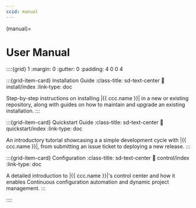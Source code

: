 ```yaml
---
ccid: manual
---
```


(manual)=
# User Manual

::::{grid} 1
:margin: 0
:gutter: 0
:padding: 4 0 0 4


:::{grid-item-card} Installation Guide
:class-title: sd-text-center
:link: install/index
:link-type: doc

Step-by-step instructions on installing |{{ ccc.name }}| in a new or existing repository,
along with guides on how to maintain and upgrade an existing installation.
:::


:::{grid-item-card} Quickstart Guide
:class-title: sd-text-center
:link: quickstart/index
:link-type: doc

An introductory tutorial showcasing a
a simple development cycle with |{{ ccc.name }}|,
from submitting an issue ticket to deploying a new release.
:::


:::{grid-item-card} Configuration
:class-title: sd-text-center
:link: control/index
:link-type: doc

A detailed introduction to |{{ ccc.name }}|'s control center
and how it enables Continuous configuration automation
and dynamic project management.
:::


<!--

:::{grid-item-card} Repository
:link: repo/index
:link-type: doc
:class-title: sd-text-center

Introduction to your Git/Github repository,
its directory structure, contents, and settings,
along with guides on how to customize and manage it.
:::


:::{grid-item-card} Issue Tracking System
:link: its/index
:link-type: doc
:class-title: sd-text-center


:::



:::{grid-item-card} Branch Types
:link: branches
:link-type: branches
:class-title: sd-text-center

A detailed overview of the different branch types created, managed, and used by |{{ccc.name}}|.
:::

:::{grid-item-card} Commit Types
:link: commits
:link-type: commits
:class-title: sd-text-center

A detailed overview of the different commit types created, managed, and used by |{{ccc.name}}|.
:::

:::{grid-item-card} Label Types
:link: labels
:link-type: labels
:class-title: sd-text-center

A detailed overview of the different label types created, managed, and used by |{{ccc.name}}|.
:::

:::{grid-item-card} Workflows
:link: workflows/index
:link-type: doc
:class-title: sd-text-center

An extensive summary of the continuous integration, deployment, and testing (CI/CD/CT) workflows
implemented by |{{ccc.name}}|, and how they are used to fully automate
the entire software development process of your project.
:::



:::{grid-item-card} Fundamentals
:class-title: sd-text-center
:link: fundamentals/index
:link-type: doc

Detailed explanation of fundamental concepts and features in |{{ ccc.name }}|,
to help you understand and and utilize the full potential of your project's
development environment and workflows.
:::




:::{grid-item-card} Usage
:class-title: sd-text-center
:link: usage/index
:link-type: doc

An in-depth guide on how to use |{{ ccc.name}}|'s various features and functionalities
in your software development process.
:::

:::{grid-item-card} Technical
:class-title: sd-text-center
:link: technical/index
:link-type: doc

Technical details on |{{ ccc.name }}|'s architecture, implementation, and infrastructure,
along with instructions on how to update, extend, and customize it.
:::






:::{grid-item-card} Development Cycle
:class-title: sd-text-center
:link: dev/index
:link-type: doc

A step-by-step guide to various cycles of your software development process with |{{ ccc.name }}|.
:::

:::{grid-item-card} Package
:class-title: sd-text-center
:link: package/index
:link-type: doc

Instructions on developing your Python package with |{{ ccc.name }}|.
:::

:::{grid-item-card} Test Suite
:class-title: sd-text-center
:link: tests/index
:link-type: doc

Instructions on developing the test suite of your package with |{{ ccc.name }}|.
:::

:::{grid-item-card} Website
:class-title: sd-text-center
:link: website/index
:link-type: doc

Instructions on developing the documentation website of your project with |{{ ccc.name }}|.
:::

:::{grid-item-card} Infrastructure
:class-title: sd-text-center
:link: infrastructure/index
:link-type: doc
:margin: 3 3 auto auto


This technical guide provides detailed information on the implementation details
and other technical aspects of |{{ ccc.name }}|.
It is more geared towards developers who are interested in contributing to |{{ ccc.name }}|,
or auditing the source code for security and other purposes.

A comprehensive overview of |{{ ccc.name }}|'s architecture,
implementation, and infrastructure.
:::

-->

::::
